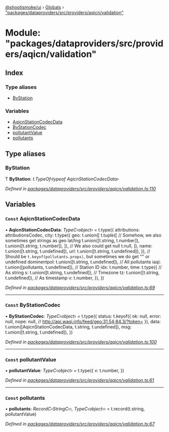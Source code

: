 [@shootismoke/ui](../README.md) › [Globals](../globals.md) › ["packages/dataproviders/src/providers/aqicn/validation"](_packages_dataproviders_src_providers_aqicn_validation_.md)

# Module: "packages/dataproviders/src/providers/aqicn/validation"

## Index

### Type aliases

* [ByStation](_packages_dataproviders_src_providers_aqicn_validation_.md#bystation)

### Variables

* [AqicnStationCodecData](_packages_dataproviders_src_providers_aqicn_validation_.md#const-aqicnstationcodecdata)
* [ByStationCodec](_packages_dataproviders_src_providers_aqicn_validation_.md#const-bystationcodec)
* [pollutantValue](_packages_dataproviders_src_providers_aqicn_validation_.md#const-pollutantvalue)
* [pollutants](_packages_dataproviders_src_providers_aqicn_validation_.md#const-pollutants)

## Type aliases

###  ByStation

Ƭ **ByStation**: *t.TypeOf‹typeof AqicnStationCodecData›*

*Defined in [packages/dataproviders/src/providers/aqicn/validation.ts:110](https://github.com/shootismoke/common/blob/72777b1/packages/dataproviders/src/providers/aqicn/validation.ts#L110)*

## Variables

### `Const` AqicnStationCodecData

• **AqicnStationCodecData**: *TypeC‹object›* = t.type({
	attributions: attributionsCodec,
	city: t.type({
		geo: t.union([
			t.tuple([
				// Somehow, we also sometimes get strings as geo lat/lng
				t.union([t.string, t.number]),
				t.union([t.string, t.number]),
			]),
			// We also could get null
			t.null,
		]),
		name: t.union([t.string, t.undefined]),
		url: t.union([t.string, t.undefined]),
	}),
	// Should be `t.keyof(pollutants.props)`, but sometimes we do get "" or undefined
	dominentpol: t.union([t.string, t.undefined]),
	// All pollutants
	iaqi: t.union([pollutants, t.undefined]),
	// Station ID
	idx: t.number,
	time: t.type({
		// As string
		s: t.union([t.string, t.undefined]),
		// Timezone
		tz: t.union([t.string, t.undefined]),
		// As timestamp
		v: t.number,
	}),
})

*Defined in [packages/dataproviders/src/providers/aqicn/validation.ts:69](https://github.com/shootismoke/common/blob/72777b1/packages/dataproviders/src/providers/aqicn/validation.ts#L69)*

___

### `Const` ByStationCodec

• **ByStationCodec**: *TypeC‹object›* = t.type({
	status: t.keyof({
		ok: null,
		error: null,
		nope: null, // http://api.waqi.info/feed/geo:31.54;84.3/?token=
	}),
	data: t.union([AqicnStationCodecData, t.string, t.undefined]),
	msg: t.union([t.string, t.undefined]),
})

*Defined in [packages/dataproviders/src/providers/aqicn/validation.ts:100](https://github.com/shootismoke/common/blob/72777b1/packages/dataproviders/src/providers/aqicn/validation.ts#L100)*

___

### `Const` pollutantValue

• **pollutantValue**: *TypeC‹object›* = t.type({
	v: t.number,
})

*Defined in [packages/dataproviders/src/providers/aqicn/validation.ts:61](https://github.com/shootismoke/common/blob/72777b1/packages/dataproviders/src/providers/aqicn/validation.ts#L61)*

___

### `Const` pollutants

• **pollutants**: *RecordC‹StringC‹›, TypeC‹object››* = t.record(t.string, pollutantValue)

*Defined in [packages/dataproviders/src/providers/aqicn/validation.ts:67](https://github.com/shootismoke/common/blob/72777b1/packages/dataproviders/src/providers/aqicn/validation.ts#L67)*
